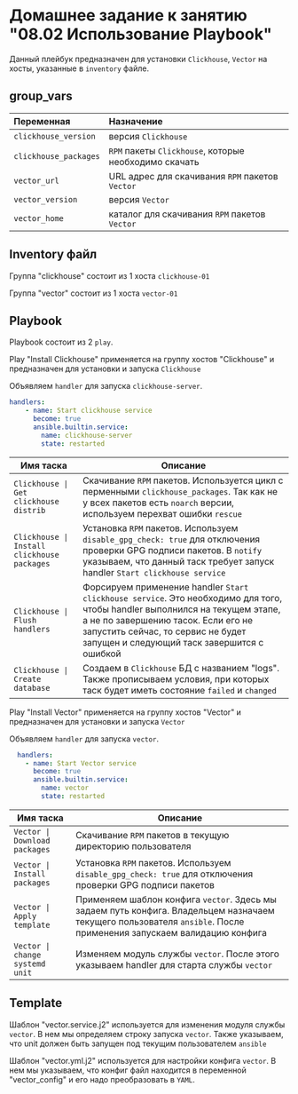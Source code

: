 # Домашнее задание к занятию "08.02 Использование Playbook"

Данный плейбук предназначен для установки `Clickhouse`, `Vector` на хосты, указанные в `inventory` файле.

## group_vars

| Переменная  | Назначение  |
|:---|:---|
| `clickhouse_version` | версия `Clickhouse` |
| `clickhouse_packages` | `RPM` пакеты `Clickhouse`, которые необходимо скачать |
| `vector_url` | URL адрес для скачивания `RPM` пакетов `Vector` |
| `vector_version` | версия `Vector` |
| `vector_home` | каталог для скачивания `RPM` пакетов `Vector` |


## Inventory файл

Группа "clickhouse" состоит из 1 хоста `clickhouse-01`

Группа "vector" состоит из 1 хоста `vector-01`


## Playbook

Playbook состоит из 2 `play`.

Play "Install Clickhouse" применяется на группу хостов "Clickhouse" и предназначен для установки и запуска `Clickhouse`

Объявляем `handler` для запуска `clickhouse-server`.

```yaml
handlers:
    - name: Start clickhouse service
      become: true
      ansible.builtin.service:
        name: clickhouse-server
        state: restarted
```

| Имя таска | Описание |
|--------------|---------|
| `Clickhouse \| Get clickhouse distrib` | Скачивание `RPM` пакетов. Используется цикл с перменными `clickhouse_packages`. Так как не у всех пакетов есть `noarch` версии, используем перехват ошибки `rescue` |
| `Clickhouse \| Install clickhouse packages` | Установка `RPM` пакетов. Используем `disable_gpg_check: true` для отключения проверки GPG подписи пакетов. В `notify` указываем, что данный таск требует запуск handler `Start clickhouse service` |
| `Clickhouse \| Flush handlers` | Форсируем применение handler `Start clickhouse service`. Это необходимо для того, чтобы handler выполнился на текущем этапе, а не по завершению тасок. Если его не запустить сейчас, то сервис не будет запущен и следующий таск завершится с ошибкой |
| `Clickhouse \| Create database` | Создаем в `Clickhouse` БД с названием "logs". Также прописываем условия, при которых таск будет иметь состояние `failed` и `changed` |

Play "Install Vector" применяется на группу хостов "Vector" и предназначен для установки и запуска `Vector`

Объявляем `handler` для запуска `vector`.

```yaml
  handlers:
    - name: Start Vector service
      become: true
      ansible.builtin.service:
        name: vector
        state: restarted
```

| Имя таска | Описание |
|--------------|---------|
| `Vector \| Download packages` | Скачивание `RPM` пакетов в текущую директорию пользователя |
| `Vector \| Install packages` | Установка `RPM` пакетов. Используем `disable_gpg_check: true` для отключения проверки GPG подписи пакетов |
| `Vector \| Apply template` | Применяем шаблон конфига `vector`. Здесь мы задаем путь конфига. Владельцем назначаем текущего пользователя `ansible`. После применения запускаем валидацию конфига |
| `Vector \| change systemd unit` | Изменяем модуль службы `vector`. После этого указываем handler для старта службы `vector` |


## Template

Шаблон "vector.service.j2" используется для изменения модуля службы `vector`. В нем мы определяем строку запуска `vector`. Также указываем, что unit должен быть запущен под текущим пользователем `ansible`

Шаблон "vector.yml.j2" используется для настройки конфига `vector`. В нем мы указываем, что конфиг файл находится в переменной "vector_config" и его надо преобразовать в `YAML`.